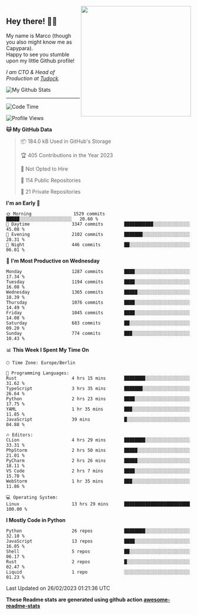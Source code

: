 <img src="https://capypara.de/para_logo.png?a=13" align="right" width="300">

## Hey there! 👋🙃
My name is Marco (though you also might know me as Capypara).  
Happy to see you stumble upon my little Github profile!

*I am CTO & Head of Production at <a href="http://tudock.de">Tudock</a>.*


![My Github Stats](https://github-readme-stats.vercel.app/api?username=theCapypara&show_icons=true&title_color=8ea106&text_color=ffffff&icon_color=8ea106&bg_color=2F343F&hide_border=1)

---
<!--START_SECTION:waka-->
![Code Time](http://img.shields.io/badge/Code%20Time-2%2C165%20hrs%2024%20mins-blue)

![Profile Views](http://img.shields.io/badge/Profile%20Views-3-blue)

**🐱 My GitHub Data** 

> 📦 184.0 kB Used in GitHub's Storage 
 > 
> 🏆 405 Contributions in the Year 2023
 > 
> 🚫 Not Opted to Hire
 > 
> 📜 114 Public Repositories 
 > 
> 🔑 21 Private Repositories 
 > 
**I'm an Early 🐤** 

```text
🌞 Morning                1529 commits        █████░░░░░░░░░░░░░░░░░░░░   20.60 % 
🌆 Daytime                3347 commits        ███████████░░░░░░░░░░░░░░   45.08 % 
🌃 Evening                2102 commits        ███████░░░░░░░░░░░░░░░░░░   28.31 % 
🌙 Night                  446 commits         ██░░░░░░░░░░░░░░░░░░░░░░░   06.01 % 
```
📅 **I'm Most Productive on Wednesday** 

```text
Monday                   1287 commits        ████░░░░░░░░░░░░░░░░░░░░░   17.34 % 
Tuesday                  1194 commits        ████░░░░░░░░░░░░░░░░░░░░░   16.08 % 
Wednesday                1365 commits        █████░░░░░░░░░░░░░░░░░░░░   18.39 % 
Thursday                 1076 commits        ████░░░░░░░░░░░░░░░░░░░░░   14.49 % 
Friday                   1045 commits        ████░░░░░░░░░░░░░░░░░░░░░   14.08 % 
Saturday                 683 commits         ██░░░░░░░░░░░░░░░░░░░░░░░   09.20 % 
Sunday                   774 commits         ███░░░░░░░░░░░░░░░░░░░░░░   10.43 % 
```


📊 **This Week I Spent My Time On** 

```text
🕑︎ Time Zone: Europe/Berlin

💬 Programming Languages: 
Rust                     4 hrs 15 mins       ████████░░░░░░░░░░░░░░░░░   31.62 % 
TypeScript               3 hrs 35 mins       ███████░░░░░░░░░░░░░░░░░░   26.64 % 
Python                   2 hrs 23 mins       ████░░░░░░░░░░░░░░░░░░░░░   17.75 % 
YAML                     1 hr 35 mins        ███░░░░░░░░░░░░░░░░░░░░░░   11.85 % 
JavaScript               39 mins             █░░░░░░░░░░░░░░░░░░░░░░░░   04.88 % 

🔥 Editors: 
CLion                    4 hrs 29 mins       ████████░░░░░░░░░░░░░░░░░   33.31 % 
PhpStorm                 2 hrs 50 mins       █████░░░░░░░░░░░░░░░░░░░░   21.01 % 
PyCharm                  2 hrs 26 mins       █████░░░░░░░░░░░░░░░░░░░░   18.11 % 
VS Code                  2 hrs 7 mins        ████░░░░░░░░░░░░░░░░░░░░░   15.70 % 
WebStorm                 1 hr 35 mins        ███░░░░░░░░░░░░░░░░░░░░░░   11.86 % 

💻 Operating System: 
Linux                    13 hrs 29 mins      █████████████████████████   100.00 % 
```

**I Mostly Code in Python** 

```text
Python                   26 repos            ████████░░░░░░░░░░░░░░░░░   32.10 % 
JavaScript               13 repos            ████░░░░░░░░░░░░░░░░░░░░░   16.05 % 
Shell                    5 repos             ██░░░░░░░░░░░░░░░░░░░░░░░   06.17 % 
Rust                     2 repos             █░░░░░░░░░░░░░░░░░░░░░░░░   02.47 % 
Liquid                   1 repo              ░░░░░░░░░░░░░░░░░░░░░░░░░   01.23 % 
```




 Last Updated on 26/02/2023 01:21:36 UTC
<!--END_SECTION:waka-->

**These Readme stats are generated using github action [awesome-readme-stats](https://github.com/anmol098/waka-readme-stats)**
